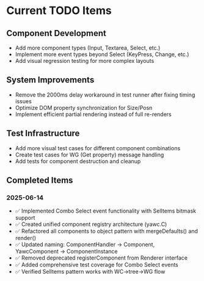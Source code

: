 # Current TODO Items

## Component Development

- Add more component types (Input, Textarea, Select, etc.)
- Implement more event types beyond Select (KeyPress, Change, etc.)
- Add visual regression testing for more complex layouts

## System Improvements

- Remove the 2000ms delay workaround in test runner after fixing timing issues
- Optimize DOM property synchronization for Size/Posn
- Implement efficient partial rendering instead of full re-renders

## Test Infrastructure

- Add more visual test cases for different component combinations
- Create test cases for WG (Get property) message handling
- Add tests for component destruction and cleanup

## Completed Items

### 2025-06-14
- ✅ Implemented Combo Select event functionality with SelItems bitmask support
- ✅ Created unified component registry architecture (yawc.C)
- ✅ Refactored all components to object pattern with mergeDefaults() and render()
- ✅ Updated naming: ComponentHandler → Component, YawcComponent → ComponentInstance
- ✅ Removed deprecated registerComponent from Renderer interface
- ✅ Added comprehensive test coverage for Combo Select events
- ✅ Verified SelItems pattern works with WC→tree→WG flow
